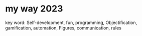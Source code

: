 # my way 2023

key word: 
Self-development, fun, programming,
Objectification, gamification, automation,
Figures, communication, rules
